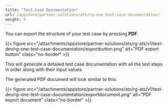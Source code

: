 ```yaml
---
title: "Test Case Documentation"
url: /appstore/partner-solutions/ats/rg-one-test-case-documentation/
weight: 9
---
```


You can export the structure of your test case by pressing **PDF**:

{{< figure src="/attachments/appstore/partner-solutions/ats/rg-ats/v1/test-dev/rg-one-test-case-documentation/exportbutton.png" alt="PDF export button" class="no-border" >}}

This will generate a detailed test case documentation with all the test steps in order along with their input values.

The generated PDF document will look similar to this:

{{< figure src="/attachments/appstore/partner-solutions/ats/rg-ats/v1/test-dev/rg-one-test-case-documentation/exportdocument.png" alt="PDF export document" class="no-border" >}}
